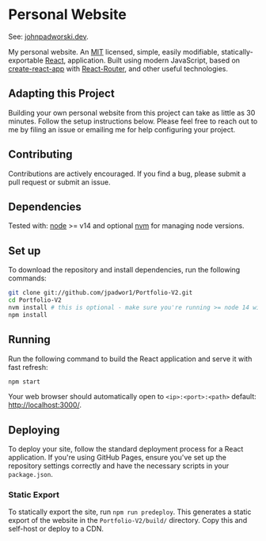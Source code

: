 
# Personal Website

See: [johnpadworski.dev](https://johnpadworski.dev).

My personal website. An [MIT](https://github.com/jpadwor1/Portfolio-V2/blob/main/LICENSE) licensed, simple, easily modifiable, statically-exportable [React](https://reactjs.org/), application. Built using modern JavaScript, based on [create-react-app](https://github.com/facebook/create-react-app) with [React-Router](https://reactrouter.com/), and other useful technologies.

## Adapting this Project

Building your own personal website from this project can take as little as 30 minutes. Follow the setup instructions below. Please feel free to reach out to me by filing an issue or emailing me for help configuring your project.

## Contributing

Contributions are actively encouraged. If you find a bug, please submit a pull request or submit an issue.

## Dependencies

Tested with: [node](https://nodejs.org/) >= v14 and optional [nvm](https://github.com/nvm-sh/nvm#installing-and-updating) for managing node versions.

## Set up

To download the repository and install dependencies, run the following commands:

```bash
git clone git://github.com/jpadwor1/Portfolio-V2.git
cd Portfolio-V2
nvm install # this is optional - make sure you're running >= node 14 with `node --version`
npm install
```

 ## Running

Run the following command to build the React application and serve it with fast refresh:

```bash
npm start
```

Your web browser should automatically open to `<ip>:<port>:<path>` default: [http://localhost:3000/](http://localhost:3000/).

## Deploying

To deploy your site, follow the standard deployment process for a React application. If you're using GitHub Pages, ensure you've set up the repository settings correctly and have the necessary scripts in your `package.json`.

### Static Export

To statically export the site, run `npm run predeploy`. This generates a static export of the website in the `Portfolio-V2/build/` directory. Copy this and self-host or deploy to a CDN.


